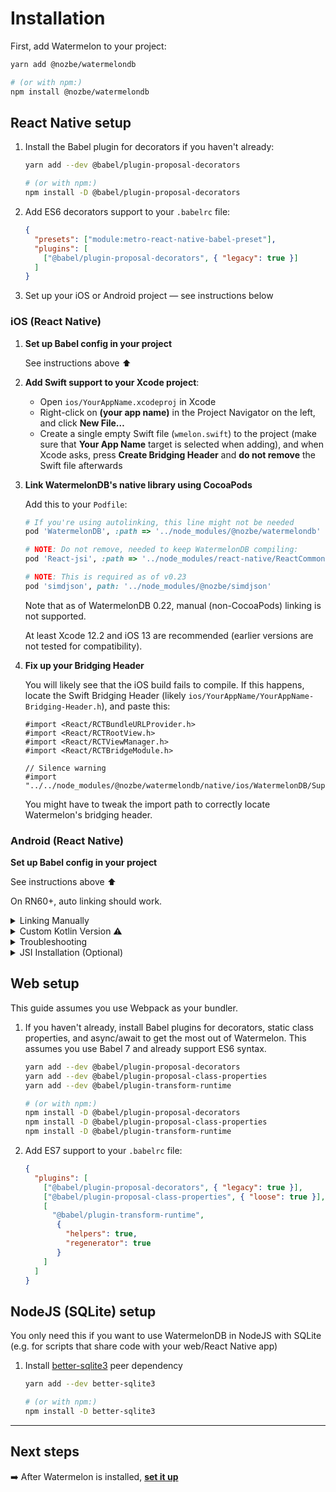 # Installation

First, add Watermelon to your project:

```bash
yarn add @nozbe/watermelondb

# (or with npm:)
npm install @nozbe/watermelondb
```

## React Native setup

1. Install the Babel plugin for decorators if you haven't already:
    ```bash
    yarn add --dev @babel/plugin-proposal-decorators

    # (or with npm:)
    npm install -D @babel/plugin-proposal-decorators
    ```

2. Add ES6 decorators support to your `.babelrc` file:
    ```json
    {
      "presets": ["module:metro-react-native-babel-preset"],
      "plugins": [
        ["@babel/plugin-proposal-decorators", { "legacy": true }]
      ]
    }
    ```
3. Set up your iOS or Android project — see instructions below

### iOS (React Native)

1. **Set up Babel config in your project**

   See instructions above ⬆️

2. **Add Swift support to your Xcode project**:

   - Open `ios/YourAppName.xcodeproj` in Xcode
   - Right-click on **(your app name)** in the Project Navigator on the left, and click **New File…**
   - Create a single empty Swift file (`wmelon.swift`) to the project (make sure that **Your App Name** target is selected when adding), and when Xcode asks, press **Create Bridging Header** and **do not remove** the Swift file afterwards

3. **Link WatermelonDB's native library using CocoaPods**

    Add this to your `Podfile`:

    ```ruby
    # If you're using autolinking, this line might not be needed
    pod 'WatermelonDB', :path => '../node_modules/@nozbe/watermelondb'

    # NOTE: Do not remove, needed to keep WatermelonDB compiling:
    pod 'React-jsi', :path => '../node_modules/react-native/ReactCommon/jsi', :modular_headers => true

    # NOTE: This is required as of v0.23
    pod 'simdjson', path: '../node_modules/@nozbe/simdjson'
    ```

    Note that as of WatermelonDB 0.22, manual (non-CocoaPods) linking is not supported.

    At least Xcode 12.2 and iOS 13 are recommended (earlier versions are not tested for compatibility).

4. **Fix up your Bridging Header**

    You will likely see that the iOS build fails to compile. If this happens, locate the Swift Bridging Header (likely `ios/YourAppName/YourAppName-Bridging-Header.h`), and paste this:

    ```objc
    #import <React/RCTBundleURLProvider.h>
    #import <React/RCTRootView.h>
    #import <React/RCTViewManager.h>
    #import <React/RCTBridgeModule.h>

    // Silence warning
    #import "../../node_modules/@nozbe/watermelondb/native/ios/WatermelonDB/SupportingFiles/Bridging.h"
    ```

    You might have to tweak the import path to correctly locate Watermelon's bridging header.

### Android (React Native)

**Set up Babel config in your project**

See instructions above ⬆️

On RN60+, auto linking should work.

<details>
  <summary>Linking Manually</summary>

  Users on React Native 0.60+ automatically have access to "autolinking", requiring no further manual installation steps. If you are on React Native 0.60+   please skip this section. If you are on React Native < 0.60 please do the following in **addition** to the previous steps:

  1. In `android/settings.gradle`, add:

  ```gradle
  include ':watermelondb'
  project(':watermelondb').projectDir =
      new File(rootProject.projectDir, '../node_modules/@nozbe/watermelondb/native/android')
  ```

  2. In `android/app/build.gradle`, add:
  ```gradle
  // ...
  dependencies {
      // ...
      implementation project(':watermelondb')  // ⬅️ This!
  }
  ```
  3. And finally, in `android/app/src/main/java/{YOUR_APP_PACKAGE}/MainApplication.java`, add:
  ```java
  // ...
  import com.nozbe.watermelondb.WatermelonDBPackage; // ⬅️ This!
  // ...
  @Override
  protected List<ReactPackage> getPackages() {
    return Arrays.<ReactPackage>asList(
      new MainReactPackage(),
      new WatermelonDBPackage() // ⬅️ Here!
    );
  }
  ```
</details>

<details>
  <summary>Custom Kotlin Version ⚠️</summary>
  Make sure the kotlin version is set to 1.3.50 or above. Just set ext properties `kotlinVersion` in `android/build.gradle`, and WatermelonDB will use the specified kotlin version.

  ```gradle
  buildscript {
      ext.kotlinVersion = '1.3.50'
  }
  ```
</details>

<details>
  <summary>Troubleshooting</summary>
  If you get this error:

  > `Can't find variable: Symbol`

  You're using an ancient version of JSC. Install [`jsc-android`](https://github.com/react-community/jsc-android-buildscripts) or Hermes.
</details>

<details>
  <summary>JSI Installation (Optional)</summary>

  To enable fast, highly performant, synchronous JSI operation on Android, you need to take a few
  additional steps manually.

   1. Make sure you have NDK installed (version `20.1.5948944` has been tested to work when writing this guide)
   1. In `android/settings.gradle`, add:

      ```gradle
      include ':watermelondb-jsi'
      project(':watermelondb-jsi').projectDir =
          new File(rootProject.projectDir, '../node_modules/@nozbe/watermelondb/native/android-jsi')
      ```
   2. In `android/app/build.gradle`, add:
      ```gradle
      // ...
      android {
        // ...
        packagingOptions {
           pickFirst '**/libc++_shared.so' // ⬅️ This (if missing)
        }
      }

      dependencies {
          // ...
          implementation project(':watermelondb-jsi') // ⬅️ This!
      }
      ```
   3. And finally, in `android/app/src/main/java/{YOUR_APP_PACKAGE}/MainApplication.java`, add:
      ```java
      // ...
      import com.nozbe.watermelondb.jsi.WatermelonDBJSIPackage; // ⬅️ This!
      import com.facebook.react.bridge.JSIModulePackage; // ⬅️ This!
      // ...
      private final ReactNativeHost mReactNativeHost =
         new ReactNativeHost(this) {
           // ...

           @Override
           protected JSIModulePackage getJSIModulePackage() {
             return new WatermelonDBJSIPackage(); // ⬅️ This!
           }
         }

      ```
      or if you have **multiple** JSI Packages:
      ```java
      // ...
      import java.util.Arrays; // ⬅️ This!
      import com.facebook.react.bridge.JSIModuleSpec; // ⬅️ This!
      import com.facebook.react.bridge.JSIModulePackage; // ⬅️ This!
      import com.facebook.react.bridge.ReactApplicationContext; // ⬅️ This!
      import com.facebook.react.bridge.JavaScriptContextHolder; // ⬅️ This!
      import com.nozbe.watermelondb.jsi.WatermelonDBJSIPackage; // ⬅️ This!
      // ...
      private final ReactNativeHost mReactNativeHost =
         new ReactNativeHost(this) {
           // ...

           @Override
           protected JSIModulePackage getJSIModulePackage() {
             return new JSIModulePackage() {
               @Override
               public List<JSIModuleSpec> getJSIModules(
                 final ReactApplicationContext reactApplicationContext,
                 final JavaScriptContextHolder jsContext
               ) {
                 List<JSIModuleSpec> modules = Arrays.asList();

                 modules.addAll(new WatermelonDBJSIPackage().getJSIModules(reactApplicationContext, jsContext)); // ⬅️ This!
                 // ⬅️ add more JSI packages here by conventions above

                 return modules;
               }
             };
           }
         }
      ```
</details>

## Web setup

This guide assumes you use Webpack as your bundler.

1. If you haven't already, install Babel plugins for decorators, static class properties, and async/await to get the most out of Watermelon. This assumes you use Babel 7 and already support ES6 syntax.
    ```bash
    yarn add --dev @babel/plugin-proposal-decorators
    yarn add --dev @babel/plugin-proposal-class-properties
    yarn add --dev @babel/plugin-transform-runtime

    # (or with npm:)
    npm install -D @babel/plugin-proposal-decorators
    npm install -D @babel/plugin-proposal-class-properties
    npm install -D @babel/plugin-transform-runtime
    ```
2. Add ES7 support to your `.babelrc` file:
    ```json
    {
      "plugins": [
        ["@babel/plugin-proposal-decorators", { "legacy": true }],
        ["@babel/plugin-proposal-class-properties", { "loose": true }],
        [
          "@babel/plugin-transform-runtime",
           {
             "helpers": true,
             "regenerator": true
           }
        ]
      ]
    }
    ```

## NodeJS (SQLite) setup

You only need this if you want to use WatermelonDB in NodeJS with SQLite (e.g. for scripts that share code with your web/React Native app)

1. Install [better-sqlite3](https://github.com/JoshuaWise/better-sqlite3) peer dependency
    ```sh
    yarn add --dev better-sqlite3

    # (or with npm:)
    npm install -D better-sqlite3
    ```

* * *

## Next steps

➡️ After Watermelon is installed, [**set it up**](./Setup.md)
